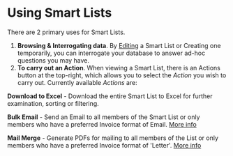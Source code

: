 # Using Smart Lists

There are 2 primary uses for Smart Lists.

1. **Browsing & Interrogating data**.  By [Editing](https://github.com/glaidler/docs-1/tree/a9b2fde53025657e319d99966ea9a02a32cbd61d/smartlists/editing/README.md) a Smart List or Creating one temporarily, you can interrogate your database to answer ad-hoc questions you may have.
2. **To carry out an Action**.  When viewing a Smart List, there is an Actions button at the top-right, which allows you to select the _Action_ you wish to carry out.  Currently available _Actions_ are:

**Download to Excel** - Download the entire Smart List to Excel for further examination, sorting or filtering.

**Bulk Email** - Send an Email to all members of the Smart List or only members who have a preferred Invoice format of Email. [More info](https://github.com/glaidler/docs-1/tree/a9b2fde53025657e319d99966ea9a02a32cbd61d/smartlists/bulkemail/README.md)

**Mail Merge** - Generate PDFs for mailing to all members of the List or only members who have a preferred Invoice format of 'Letter'. [More info](https://github.com/glaidler/docs-1/tree/a9b2fde53025657e319d99966ea9a02a32cbd61d/smartlists/mailmerge/README.md)

